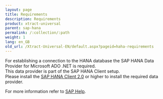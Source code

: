 ```yaml
---
layout: page
title: Requirements
description: Requirements
product: xtract-universal
parent: sap-hana
permalink: /:collection/:path
weight: 1
lang: en_GB
old_url: /Xtract-Universal-EN/default.aspx?pageid=haha-requirements
---
```


For establishing a connection to the HANA database the SAP HANA Data Provider for Microsoft ADO .NET is required.<br>
This data provider is part of the SAP HANA Client setup.<br> 
Please install the [SAP HANA Client 2.0](https://authn.hana.ondemand.com/saml2/sp/mds) or higher to install the required data provider. 

For more information refer to [SAP Help](https://help.sap.com/viewer/0eec0d68141541d1b07893a39944924e/2.0.00/en-US/469dee9e6d611014af70d4e9a9cd6b0a.html).

